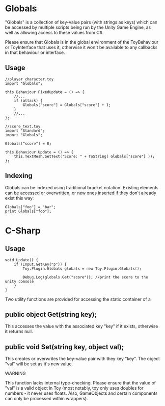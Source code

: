 # Globals

"Globals" is a collection of key-value pairs (with strings as keys) which can be accessed by multiple scripts being run by the Unity Game Engine, as well as allowing access to these values from C#.

Please ensure that Globals is in the global environment of the ToyBehaviour or ToyInterface that uses it, otherwise it won't be available to any callbacks in that behaviour or interface.

## Usage

```
//player_character.toy
import "Globals";

this.Behaviour.FixedUpdate = () => {
	//...
	if (attack) {
		Globals["score"] = Globals["score"] + 1;
	}
	//...
};
```

```
//score_text.toy
import "Standard";
import "Globals";

Globals["score"] = 0;

this.Behaviour.Update = () => {
	this.TextMesh.SetText("Score: " + ToString( Globals["score"] ));
};
```

## Indexing

Globals can be indexed using traditional bracket notation. Existing elements can be accessed or overwritten, or new ones inserted if they don't already exist this way:

```
Globals["foo"] = "bar";
print Globals["foo"];
```

# C-Sharp

## Usage

```
void Update() {
	if (Input.GetKey("p")) {
		Toy.Plugin.Globals globals = new Toy.Plugin.Globals();

		Debug.Log(globals.Get("score")); //print the score to the unity console
	}
}
```

Two utility functions are provided for accessing the static container of a 

## public object Get(string key);

This accesses the value with the associated key "key" if it exists, otherwise it returns null.

## public void Set(string key, object val);

This creates or overwrites the key-value pair with they key "key". The object "val" will be set as it's new value.

WARNING

This function lacks internal type-checking. Please ensure that the value of "val" is a valid object in Toy (most notably, toy only uses doubles for numbers - it never uses floats. Also, GameObjects and certain components can only be processed within wrappers).

